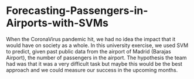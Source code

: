 # Forecasting-Passengers-in-Airports-with-SVMs
When the CoronaVirus pandemic hit, we had no idea the impact that it would have on society as a whole. In this university exercise, we used SVM to predict, given past public data from the airport of Madrid (Barajas Airport), the number of passengers in the airport. The hypothesis the team had was that it was a very difficult task but maybe this would be the best approach and we could measure our success in the upcoming months.
